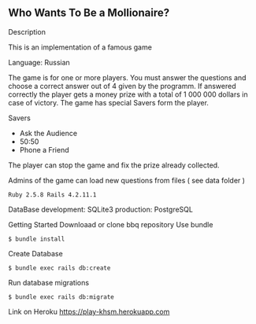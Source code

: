 ## Who Wants To Be a Mollionaire?
Description

This is an implementation of a famous game

Language: Russian

The game is for one or more players. You must answer the questions and choose a correct answer out of 4 given by the programm. If answered correctly the player gets a money prize with a total of 1 000 000 dollars in case of victory. The game has special Savers form the player.

Savers

- Ask the Audience
- 50:50
- Phone a Friend

The player can stop the game and fix the prize already collected.

Admins of the game can load new questions from files ( see data folder )

```
Ruby 2.5.8 Rails 4.2.11.1
```

DataBase
development: SQLite3 production: PostgreSQL

Getting Started
Downloaad or clone bbq repository
Use bundle

```
$ bundle install
```

Create Database

```
$ bundle exec rails db:create
```

Run database migrations

```
$ bundle exec rails db:migrate
```

Link on Heroku  https://play-khsm.herokuapp.com
